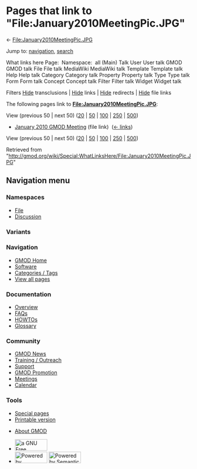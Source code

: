 <div id="mw-page-base" class="noprint">

</div>

<div id="mw-head-base" class="noprint">

</div>

<div id="content" class="mw-body" role="main">

<span id="top"></span>

<div id="mw-js-message" style="display:none;">

</div>



# <span dir="auto">Pages that link to "File:January2010MeetingPic.JPG"</span>

<div id="bodyContent">

<div id="contentSub">

←
[File:January2010MeetingPic.JPG](/wiki/File:January2010MeetingPic.JPG "File:January2010MeetingPic.JPG")

</div>

<div id="jump-to-nav" class="mw-jump">

Jump to: [navigation](#mw-navigation), [search](#p-search)

</div>

<div id="mw-content-text">

What links here Page:  Namespace:  all (Main) Talk User User talk GMOD
GMOD talk File File talk MediaWiki MediaWiki talk Template Template talk
Help Help talk Category Category talk Property Property talk Type Type
talk Form Form talk Concept Concept talk Filter Filter talk Widget
Widget talk

Filters
[Hide](/mediawiki/index.php?title=Special:WhatLinksHere/File:January2010MeetingPic.JPG&hidetrans=1 "Special:WhatLinksHere/File:January2010MeetingPic.JPG")
transclusions \|
[Hide](/mediawiki/index.php?title=Special:WhatLinksHere/File:January2010MeetingPic.JPG&hidelinks=1 "Special:WhatLinksHere/File:January2010MeetingPic.JPG")
links \|
[Hide](/mediawiki/index.php?title=Special:WhatLinksHere/File:January2010MeetingPic.JPG&hideredirs=1 "Special:WhatLinksHere/File:January2010MeetingPic.JPG")
redirects \|
[Hide](/mediawiki/index.php?title=Special:WhatLinksHere/File:January2010MeetingPic.JPG&hideimages=1 "Special:WhatLinksHere/File:January2010MeetingPic.JPG")
file links

The following pages link to
**[File:January2010MeetingPic.JPG](/wiki/File:January2010MeetingPic.JPG "File:January2010MeetingPic.JPG")**:

View (previous 50 \| next 50)
([20](/mediawiki/index.php?title=Special:WhatLinksHere/File:January2010MeetingPic.JPG&limit=20 "Special:WhatLinksHere/File:January2010MeetingPic.JPG")
\|
[50](/mediawiki/index.php?title=Special:WhatLinksHere/File:January2010MeetingPic.JPG&limit=50 "Special:WhatLinksHere/File:January2010MeetingPic.JPG")
\|
[100](/mediawiki/index.php?title=Special:WhatLinksHere/File:January2010MeetingPic.JPG&limit=100 "Special:WhatLinksHere/File:January2010MeetingPic.JPG")
\|
[250](/mediawiki/index.php?title=Special:WhatLinksHere/File:January2010MeetingPic.JPG&limit=250 "Special:WhatLinksHere/File:January2010MeetingPic.JPG")
\|
[500](/mediawiki/index.php?title=Special:WhatLinksHere/File:January2010MeetingPic.JPG&limit=500 "Special:WhatLinksHere/File:January2010MeetingPic.JPG"))

- [January 2010 GMOD
  Meeting](/wiki/January_2010_GMOD_Meeting "January 2010 GMOD Meeting")
  (file link) ‎ <span class="mw-whatlinkshere-tools">([←
  links](/mediawiki/index.php?title=Special:WhatLinksHere&target=January+2010+GMOD+Meeting "Special:WhatLinksHere"))</span>

View (previous 50 \| next 50)
([20](/mediawiki/index.php?title=Special:WhatLinksHere/File:January2010MeetingPic.JPG&limit=20 "Special:WhatLinksHere/File:January2010MeetingPic.JPG")
\|
[50](/mediawiki/index.php?title=Special:WhatLinksHere/File:January2010MeetingPic.JPG&limit=50 "Special:WhatLinksHere/File:January2010MeetingPic.JPG")
\|
[100](/mediawiki/index.php?title=Special:WhatLinksHere/File:January2010MeetingPic.JPG&limit=100 "Special:WhatLinksHere/File:January2010MeetingPic.JPG")
\|
[250](/mediawiki/index.php?title=Special:WhatLinksHere/File:January2010MeetingPic.JPG&limit=250 "Special:WhatLinksHere/File:January2010MeetingPic.JPG")
\|
[500](/mediawiki/index.php?title=Special:WhatLinksHere/File:January2010MeetingPic.JPG&limit=500 "Special:WhatLinksHere/File:January2010MeetingPic.JPG"))

</div>

<div class="printfooter">

Retrieved from
"<http://gmod.org/wiki/Special:WhatLinksHere/File:January2010MeetingPic.JPG>"

</div>

<div id="catlinks" class="catlinks catlinks-allhidden">

</div>

<div class="visualClear">

</div>

</div>

</div>

<div id="mw-navigation">

## Navigation menu

<div id="mw-head">



<div id="left-navigation">

<div id="p-namespaces" class="vectorTabs" role="navigation"
aria-labelledby="p-namespaces-label">

### Namespaces

- <span id="ca-nstab-image"><a href="/wiki/File:January2010MeetingPic.JPG" accesskey="c"
  title="View the file page [c]">File</a></span>
- <span id="ca-talk"><a
  href="/mediawiki/index.php?title=File_talk:January2010MeetingPic.JPG&amp;action=edit&amp;redlink=1"
  accesskey="t"
  title="Discussion about the content page [t]">Discussion</a></span>

</div>

<div id="p-variants" class="vectorMenu emptyPortlet" role="navigation"
aria-labelledby="p-variants-label">

### 

### Variants[](#)

<div class="menu">

</div>

</div>

</div>

<div id="right-navigation">





</div>



</div>

</div>

</div>

<div id="mw-panel">

<div id="p-logo" role="banner">

<a href="/wiki/Main_Page"
style="background-image: url(http://gmod.org/images/GMOD-cogs.png);"
title="Visit the main page"></a>

</div>

<div id="p-Navigation" class="portal" role="navigation"
aria-labelledby="p-Navigation-label">

### Navigation

<div class="body">

- <span id="n-GMOD-Home">[GMOD Home](/wiki/Main_Page)</span>
- <span id="n-Software">[Software](/wiki/GMOD_Components)</span>
- <span id="n-Categories-.2F-Tags">[Categories /
  Tags](/wiki/Categories)</span>
- <span id="n-View-all-pages">[View all
  pages](/wiki/Special:AllPages)</span>

</div>

</div>

<div id="p-Documentation" class="portal" role="navigation"
aria-labelledby="p-Documentation-label">

### Documentation

<div class="body">

- <span id="n-Overview">[Overview](/wiki/Overview)</span>
- <span id="n-FAQs">[FAQs](/wiki/Category:FAQ)</span>
- <span id="n-HOWTOs">[HOWTOs](/wiki/Category:HOWTO)</span>
- <span id="n-Glossary">[Glossary](/wiki/Glossary)</span>

</div>

</div>

<div id="p-Community" class="portal" role="navigation"
aria-labelledby="p-Community-label">

### Community

<div class="body">

- <span id="n-GMOD-News">[GMOD News](/wiki/GMOD_News)</span>
- <span id="n-Training-.2F-Outreach">[Training /
  Outreach](/wiki/Training_and_Outreach)</span>
- <span id="n-Support">[Support](/wiki/Support)</span>
- <span id="n-GMOD-Promotion">[GMOD
  Promotion](/wiki/GMOD_Promotion)</span>
- <span id="n-Meetings">[Meetings](/wiki/Meetings)</span>
- <span id="n-Calendar">[Calendar](/wiki/Calendar)</span>

</div>

</div>

<div id="p-tb" class="portal" role="navigation"
aria-labelledby="p-tb-label">

### Tools

<div class="body">

- <span id="t-specialpages"><a href="/wiki/Special:SpecialPages" accesskey="q"
  title="A list of all special pages [q]">Special pages</a></span>
- <span id="t-print"><a
  href="/mediawiki/index.php?title=Special:WhatLinksHere/File:January2010MeetingPic.JPG&amp;printable=yes"
  rel="alternate" accesskey="p"
  title="Printable version of this page [p]">Printable version</a></span>

</div>

</div>

</div>

</div>

<div id="footer" role="contentinfo">

- <span id="footer-places-about">[About
  GMOD](/wiki/GMOD:About "GMOD:About")</span>

<!-- -->

- <span id="footer-copyrightico">[<img src="http://www.gnu.org/graphics/gfdl-logo-small.png" width="88"
  height="31" alt="a GNU Free Documentation License" />](http://www.gnu.org/licenses/fdl-1.3.html)</span>
- <span id="footer-poweredbyico">[<img src="/mediawiki/skins/common/images/poweredby_mediawiki_88x31.png"
  width="88" height="31" alt="Powered by MediaWiki" />](//www.mediawiki.org/)
  [<img
  src="/mediawiki/extensions/SemanticMediaWiki/includes/../resources/images/smw_button.png"
  width="88" height="31" alt="Powered by Semantic MediaWiki" />](https://www.semantic-mediawiki.org/wiki/Semantic_MediaWiki)</span>

<div style="clear:both">

</div>

</div>
